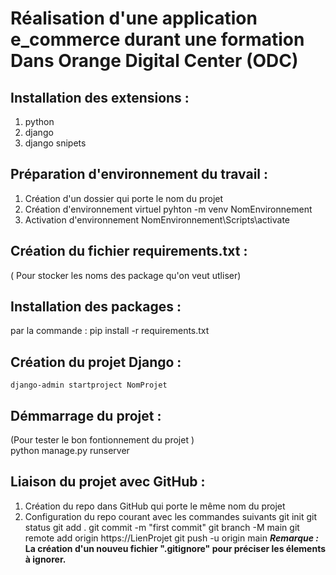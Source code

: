 # **Réalisation d'une application e_commerce durant une formation Dans Orange Digital Center (ODC)**

## Installation des extensions :
1. python
2. django
3. django snipets 

## Préparation d'environnement du travail :
1. Création d'un dossier qui porte le nom du projet
2. Création d'environnement virtuel 
    pyhton -m venv NomEnvironnement
3. Activation d'environnement
    NomEnvironnement\Scripts\activate

## Création du fichier requirements.txt :
( Pour stocker les noms des package qu'on veut utliser)

## Installation des packages :
par la commande : 
    pip install -r requirements.txt

## Création du projet Django :
    django-admin startproject NomProjet

## Démmarrage du projet :
(Pour tester le bon fontionnement du projet )  
    python manage.py runserver 

## Liaison du projet avec GitHub :
1. Création du repo dans GitHub qui porte le même nom du projet
2. Configuration du repo courant avec les commandes suivants 
    git init
    git status
    git add .
    git commit -m "first commit"
    git branch -M main
    git remote add origin https://LienProjet
    git push -u origin main
***Remarque :***
        **La création d'un nouveu fichier ".gitignore" pour préciser les élements à ignorer.**
    
    